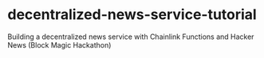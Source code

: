 # decentralized-news-service-tutorial
Building a decentralized news service with Chainlink Functions and Hacker News (Block Magic Hackathon)
